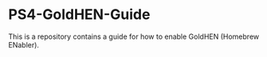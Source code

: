 # PS4-GoldHEN-Guide
This is a repository contains a guide for how to enable GoldHEN (Homebrew ENabler).
